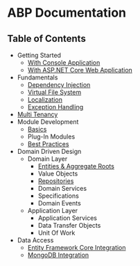 ﻿# ABP Documentation

## Table of Contents

* Getting Started
  *  <a href="Getting-Started-Console-Application.md" target="_blank">With Console Application</a>
  *  <a href="Getting-Started-AspNetCore-Application.md" target="_blank">With ASP.NET Core Web Application</a>
* Fundamentals
  * <a href="Dependency-Injection.md" target="_blank">Dependency Injection</a>
  * [Virtual File System](Virtual-File-System.md)
  * [Localization](Localization.md)
  * [Exception Handling](Exception-Handling.md)
* [Multi Tenancy](Multi-Tenancy.md)
* Module Development
  * <a href="Module-Development-Basics.md" target="_blank">Basics</a>
  * Plug-In Modules
  * [Best Practices](Best-Practices/Index.md)
* Domain Driven Design
  * Domain Layer
    * [Entities & Aggregate Roots](Entities.md)
    * Value Objects
    * [Repositories](Repositories.md)
    * Domain Services
    * Specifications
    * Domain Events
  * Application Layer
    * Application Services
    * Data Transfer Objects
    * Unit Of Work
* Data Access
  * [Entity Framework Core Integration](Entity-Framework-Core.md)
  * [MongoDB Integration](MongoDB.md)